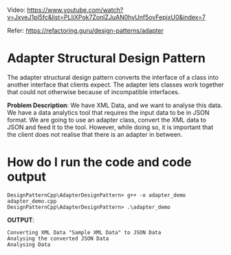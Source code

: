 Video: https://www.youtube.com/watch?v=JxveJ1pI5fc&list=PLliXPok7ZonlZJuAN0hvUnf5ovFepjxU0&index=7

Refer: https://refactoring.guru/design-patterns/adapter

# Adapter Structural Design Pattern
The adapter structural design pattern converts the interface of a class into another interface that clients expect. The adapter lets classes work together that could not otherwise because of incompatible interfaces. 

**Problem Description**:
We have XML Data, and we want to analyse this data. We have a data analytics tool that requires the input data to be in JSON format. We are going to use an adapter class, convert the XML data to JSON and feed it to the tool. However, while doing so, it is important that the client does not realise that there is an adapter in between.

# How do I run the code and code output

```
DesignPatternCpp\AdapterDesignPattern> g++ -o adapter_demo adapter_demo.cpp
DesignPatternCpp\AdapterDesignPattern> .\adapter_demo    
```

**OUTPUT**:
```
Converting XML Data "Sample XML Data" to JSON Data
Analysing the converted JSON Data
Analysing Data
```
